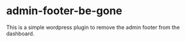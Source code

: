 # admin-footer-be-gone
This is a simple wordpress plugin to remove the admin footer from the dashboard.

